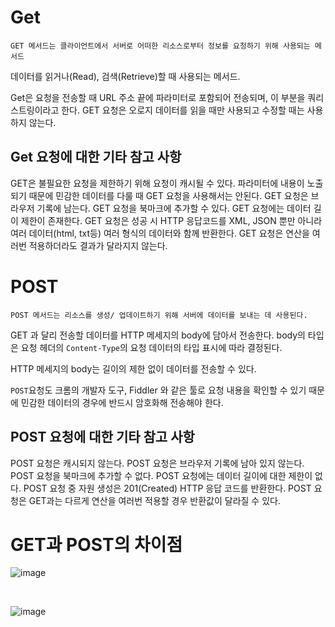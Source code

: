 # Get
```
GET 메서드는 클라이언트에서 서버로 어떠한 리소스로부터 정보를 요청하기 위해 사용되는 메서드
```

데이터를 읽거나(Read), 검색(Retrieve)할 때 사용되는 메서드.

Get은 요청을 전송할 때 URL 주소 끝에 파라미터로 포함되어 전송되며, 이 부분을 쿼리 스트링이라고 한다.
GET 요청은 오로지 데이터를 읽을 때만 사용되고 수정할 때는 사용하지 않는다.

## Get 요청에 대한 기타 참고 사항
GET은 불필요한 요청을 제한하기 위해 요청이 캐시될 수 있다.
파라미터에 내용이 노출되기 때문에 민감한 데이터를 다룰 때 GET 요청을 사용해서는 안된다.
GET 요청은 브라우저 기록에 남는다.
GET 요청을 북마크에 추가할 수 있다.
GET 요청에는 데이터 길이 제한이 존재한다.
GET 요청은 성공 시 HTTP 응답코드를 XML, JSON 뿐만 아니라 여러 데이터(html, txt등) 여러 형식의 데이터와 함께 반환한다.
GET 요청은 연산을 여러번 적용하더라도 결과가 달라지지 않는다.

# POST
```
POST 메서드는 리소스를 생성/ 업데이트하기 위해 서버에 데이터를 보내는 데 사용된다.
```

GET 과 달리 전송할 데이터를 HTTP 메세지의 body에 담아서 전송한다.
body의 타입은 요청 헤더의 ```Content-Type```의 요청 데이터의 타입 표시에 따라 결정된다.

HTTP 메세지의 body는 길이의 제한 없이 데이터를 전송할 수 있다.

```POST```요청도 크롬의 개발자 도구, Fiddler 와 같은 툴로 요청 내용을 확인할 수 있기 때문에 민감한 데이터의 경우에 반드시 암호화해 전송해야 한다.

## POST 요청에 대한 기타 참고 사항
POST 요청은 캐시되지 않는다.
POST 요청은 브라우저 기록에 남아 있지 않는다.
POST 요청을 북마크에 추가할 수 없다.
POST 요청에는 데이터 길이에 대한 제한이 없다.
POST 요청 중 자원 생성은 201(Created) HTTP 응답 코드를 반환한다.
POST 요청은 GET과는 다르게 연산을 여러번 적용할 경우 반환값이 달라질 수 있다.

# GET과 POST의 차이점
![image](https://user-images.githubusercontent.com/62749021/202998292-fe7a1941-1400-45f7-8e27-8d5c8bd7d16e.png)

<br>

![image](https://user-images.githubusercontent.com/62749021/202998332-6f8a64c4-f23a-4330-bbb2-96e9fb49ba6f.png)
